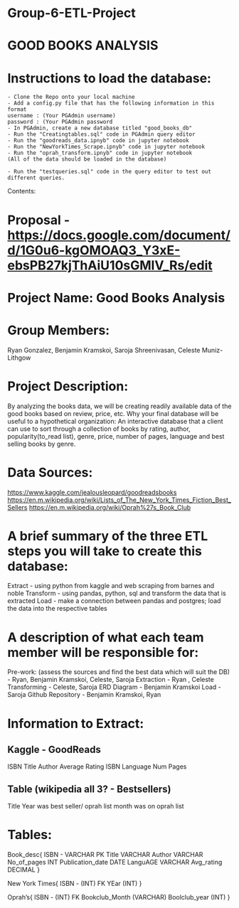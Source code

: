 # Group-6-ETL-Project
# GOOD BOOKS ANALYSIS

# Instructions to load the database:

	- Clone the Repo onto your local machine
	- Add a config.py file that has the following information in this format
	username : (Your PGAdmin username)
	password : (Your PGAdmin password
	- In PGAdmin, create a new database titled "good_books_db"
	- Run the "Creatingtables.sql" code in PGAdmin query editor
	- Run the "goodreads_data.ipnyb" code in jupyter notebook
	- Run the "NewYorkTimes_Scrape.ipnyb" code in jupyter notebook
  	- Run the "oprah_transform.ipnyb" code in jupyter notebook
	(All of the data should be loaded in the database)

	- Run the "testqueries.sql" code in the query editor to test out different queries.
	
Contents:


# Proposal - https://docs.google.com/document/d/1G0u6-kgOMOAQ3_Y3xE-ebsPB27kjThAiU10sGMlV_Rs/edit
# Project Name: Good Books Analysis

# Group Members: 
Ryan Gonzalez, Benjamin Kramskoi, Saroja Shreenivasan, Celeste Muniz-Lithgow

# Project Description:
By analyzing the books data, we will be creating readily available data of the good books based on review, price, etc.
Why your final database will be useful to a hypothetical organization:
An interactive database that a client can use to sort through a collection of books by rating, author, popularity(to_read list), genre, price, number of pages, language and best selling books by genre. 

# Data Sources:
https://www.kaggle.com/jealousleopard/goodreadsbooks 
https://en.m.wikipedia.org/wiki/Lists_of_The_New_York_Times_Fiction_Best_Sellers 
https://en.m.wikipedia.org/wiki/Oprah%27s_Book_Club 

# A brief summary of the three ETL steps you will take to create this database:
Extract - using python from kaggle and web scraping from  barnes and noble
Transform - using pandas, python, sql and transform the data that is extracted
Load - make a connection between pandas and postgres; load the data into the respective tables

# A description of what each team member will be responsible for:
Pre-work: (assess the sources and find the best data which will suit the DB) - Ryan, Benjamin Kramskoi, Celeste, Saroja
Extraction - Ryan , Celeste
Transforming - Celeste, Saroja
ERD Diagram - Benjamin Kramskoi
Load - Saroja
Github Repository - Benjamin Kramskoi, Ryan

# Information to Extract:
## Kaggle - GoodReads
ISBN
Title
Author
Average Rating
ISBN
Language
Num Pages

## Table (wikipedia all 3? - Bestsellers)
Title
Year was best seller/ oprah list
month was on oprah list

# Tables:
Book_desc{
	ISBN - VARCHAR PK
	Title VARCHAR
	Author VARCHAR
	No_of_pages INT
	Publication_date DATE 
  LanguAGE VARCHAR
	Avg_rating DECIMAL
}

New York Times{
	ISBN - (INT) FK
	YEar (INT)
}

Oprah’s{
	ISBN - (INT) FK
	Bookclub_Month (VARCHAR)
	Boolclub_year (INT)
}
